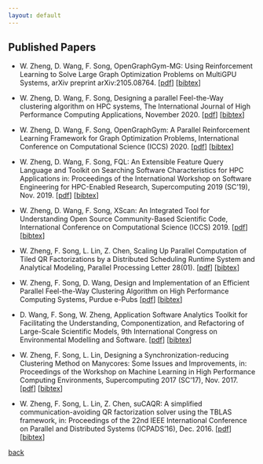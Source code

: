 ```yaml
---
layout: default
---
```


## Published Papers

* W. Zheng, D. Wang, F. Song, OpenGraphGym-MG: Using Reinforcement Learning to Solve Large Graph Optimization Problems on MultiGPU Systems, arXiv preprint arXiv:2105.08764. [[pdf](../paper/OpenGraphGym_arXiv_21.pdf)] [[bibtex](../paper/OpenGraphGym_arXiv_21.txt)]

* W. Zheng, D. Wang, F. Song, Designing a parallel Feel-the-Way clustering algorithm on HPC systems, The International Journal of High Performance Computing Applications, November 2020. [[pdf](../paper/IJHPCA_20.pdf)] [[bibtex](../paper/IJHPCA_20.txt)]

* W. Zheng, D. Wang, F. Song, OpenGraphGym: A Parallel Reinforcement Learning Framework for Graph Optimization Problems, International Conference on Computational Science (ICCS) 2020. [[pdf](../paper/ICCS_20.pdf)] [[bibtex](../paper/ICCS_20.txt)]

* W. Zheng, D. Wang, F. Song, FQL: An Extensible Feature Query Language and Toolkit on Searching Software Characteristics for HPC Applications in: Proceedings of the International Workshop on Software Engineering for HPC-Enabled Research, Supercomputing 2019 (SC’19), Nov. 2019. [[pdf](../paper/FQL_arXiv_19.pdf)] [[bibtex](../paper/FQL_arXiv_19.txt)]

* W. Zheng, D. Wang, F. Song, XScan: An Integrated Tool for Understanding Open Source Community-Based Scientific Code, International Conference on Computational Science (ICCS) 2019. [[pdf](../paper/ICCS_19.pdf)] [[bibtex](../paper/ICCS_19.txt)]

* W. Zheng, F. Song, L. Lin, Z. Chen, Scaling Up Parallel Computation of Tiled QR Factorizations by a Distributed Scheduling Runtime System and Analytical Modeling, Parallel Processing Letter 28(01). [[pdf](../paper/PPL_18.pdf)] [[bibtex](../paper/PPL_18.txt)]

* W. Zheng, F. Song, D. Wang, Design and Implementation of an Efficient Parallel Feel-the-Way Clustering Algorithm on High Performance Computing Systems, Purdue e-Pubs [[pdf](../paper/PURDUE_EPUB_18.pdf)] [[bibtex](../paper/PURDUE_EPUB_18.txt)]

* D. Wang, F. Song, W. Zheng, Application Software Analytics Toolkit for Facilitating the Understanding, Componentization, and Refactoring of Large-Scale Scientific Models, 9th International Congress on Environmental Modelling and Software. [[pdf](../paper/OSTI_18.pdf)] [[bibtex](../paper/OSTI_18.txt)]

* W. Zheng, F. Song, L. Lin, Designing a Synchronization-reducing Clustering Method on Manycores: Some Issues and Improvements, in: Proceedings of the Workshop on Machine Learning in High Performance Computing Environments, Supercomputing 2017 (SC’17), Nov. 2017. [[pdf](../paper/MLHPC_17.pdf)] [[bibtex](../paper/MLHPC_17.txt)]

* W. Zheng, F. Song, L. Lin, Z. Chen, suCAQR: A simplified communication-avoiding QR factorization solver using the TBLAS framework, in: Proceedings of the 22nd IEEE International Conference on Parallel and Distributed Systems (ICPADS’16), Dec. 2016. [[pdf](../paper/ICPADS_16.pdf)] [[bibtex](../paper/ICPADS_16.txt)]

[back](./)
